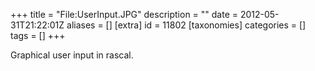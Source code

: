 +++
title = "File:UserInput.JPG"
description = ""
date = 2012-05-31T21:22:01Z
aliases = []
[extra]
id = 11802
[taxonomies]
categories = []
tags = []
+++

Graphical user input in rascal.
